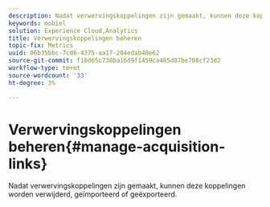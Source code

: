 ```yaml
---
description: Nadat verwervingskoppelingen zijn gemaakt, kunnen deze koppelingen worden verwijderd, geïmporteerd of geëxporteerd.
keywords: mobiel
solution: Experience Cloud,Analytics
title: Verwervingskoppelingen beheren
topic-fix: Metrics
uuid: 06b35bbc-7cd6-4375-aa17-204edab40e62
source-git-commit: f18d65c738ba16d9f1459ca485d87be708cf23d2
workflow-type: tm+mt
source-wordcount: '33'
ht-degree: 3%

---
```



# Verwervingskoppelingen beheren{#manage-acquisition-links}

Nadat verwervingskoppelingen zijn gemaakt, kunnen deze koppelingen worden verwijderd, geïmporteerd of geëxporteerd.

